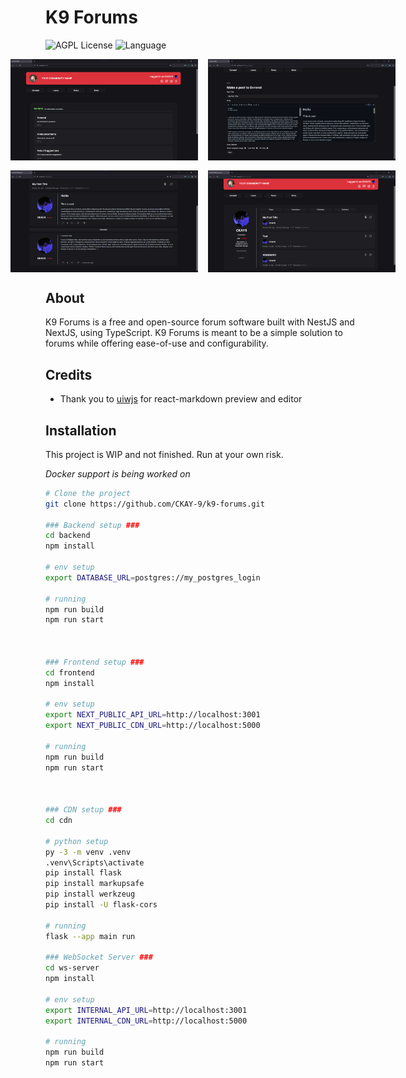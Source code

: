 # K9 Forums

![AGPL License](https://img.shields.io/badge/License-AGPL_V3.0-blue)
![Language](https://img.shields.io/badge/Language-TypeScript-red)

<div style="display: flex; flex-direction: column; gap: 1rem;">
    <div style="display: flex; align-items: center; justify-content: center; gap: 1rem;">
        <img src="./assets/showcase/home.png" width="300" />
        <img src="./assets/showcase/new-post.png" width="300" />
    </div>
    <div style="display: flex; align-items: center; justify-content: center; gap: 1rem;">
        <img src="./assets/showcase/post.png" width="300" />
        <img src="./assets/showcase/profile.png" width="300" />
    </div>
</div>

## About

K9 Forums is a free and open-source forum software built with NestJS and NextJS, using TypeScript. K9 Forums is meant to be a simple solution to forums while offering ease-of-use and configurability.

## Credits
- Thank you to <a href="https://github.com/uiwjs">uiwjs</a> for react-markdown preview and editor

## Installation

This project is WIP and not finished. Run at your own risk.

*Docker support is being worked on*

```bash
# Clone the project
git clone https://github.com/CKAY-9/k9-forums.git

### Backend setup ###
cd backend
npm install

# env setup
export DATABASE_URL=postgres://my_postgres_login

# running
npm run build
npm run start



### Frontend setup ###
cd frontend
npm install

# env setup
export NEXT_PUBLIC_API_URL=http://localhost:3001
export NEXT_PUBLIC_CDN_URL=http://localhost:5000

# running
npm run build
npm run start



### CDN setup ###
cd cdn

# python setup
py -3 -m venv .venv
.venv\Scripts\activate
pip install flask
pip install markupsafe
pip install werkzeug
pip install -U flask-cors

# running
flask --app main run

### WebSocket Server ###
cd ws-server
npm install

# env setup
export INTERNAL_API_URL=http://localhost:3001
export INTERNAL_CDN_URL=http://localhost:5000

# running
npm run build
npm run start

```
    